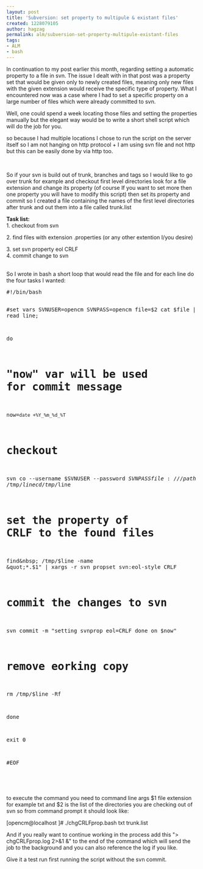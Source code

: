 ```yaml
---
layout: post
title: 'Subversion: set property to multipule & existant files'
created: 1228079105
author: hagzag
permalink: alm/subversion-set-property-multipule-existant-files
tags:
- ALM
- bash
---
```

<p dir="ltr">In continuation to my post earlier this month, regarding setting a automatic property to a file in svn. The issue I dealt with in that post was a property set that would be given only to newly created files, meaning only new files with the given extension would receive the specific type of property. What I encountered now was a case where I had to set a specific property on a large number of files which were already committed to svn.</p> <p dir="ltr">Well, one could spend a week locating those files and setting the properties manually but the elegant way would be to write a short shell script which will do the job for you.</p> <p dir="ltr">so because I had multiple locations I chose to run the script on the server itself so I am not hanging on http protocol + I am using svn file and not http but this can be easily done by via http too.</p> <div dir="ltr">&nbsp;</div> <p dir="ltr">So if your svn is build out of trunk, branches and tags so I would like to go over trunk for example and checkout first level directories look for a file extension and change its property (of course If you want to set more then one property you will have to modify this script) then set its property and commit so I created a file containing the names of the first level directories after trunk and out them into a file called trunk.list</p> <div dir="ltr"><strong>Task list:</strong></div> <div dir="ltr">1. checkout from svn</div> <p dir="ltr">2. find files with extension .properties (or any other extention I/you desire)</p> <div dir="ltr">3. set svn property eol CRLF</div> <div dir="ltr">4. commit change to svn</div> <div dir="ltr">&nbsp;</div> <p dir="ltr">So I wrote in bash a short loop that would read the file and for each line do the four tasks I wanted:</p> <pre>
#!/bin/bash

#set vars
SVNUSER=opencm
SVNPASS=opencm
file=$2
cat $file | while read line;

do

 # &quot;now&quot; var will be used for commit message
 now=`date +%Y_%m_%d_%T`
 # checkout
 svn co --username $SVNUSER --password $SVNPASS file:///path-to-svnroot/trunk/$line /tmp/$line
 cd /tmp/$line
 # set the property of CRLF to the found files
 find&amp;nbsp; /tmp/$line -name &quot;*.$1&quot; | xargs -r svn propset svn:eol-style CRLF
 # commit the changes to svn
 svn commit -m &quot;setting svnprop eol=CRLF done on $now&quot;
 # remove eorking copy
 rm /tmp/$line -Rf


done

 

exit 0

 

#EOF</pre><div dir="ltr">&nbsp;</div> <div dir="ltr">&nbsp;</div> <div dir="ltr"><p dir="ltr">to execute the command you need to command line args $1 file extension for example txt and $2 is the list of the directories you are checking out of svn so from command prompt it should look like:</p> <div dir="ltr">[opencm@localhost ]# ./chgCRLFprop.bash txt trunk.list</div> <p dir="ltr">And if you really want to continue working in the process add this &quot;&gt; chgCRLFprop.log 2&gt;&amp;1 &amp;&quot; to the end of the command which will send the job to the background and you can also reference the log if you like.</p> <div dir="ltr">Give it a test run first running the script without the svn commit.</div></div><p>&nbsp;</p>
